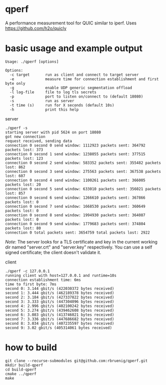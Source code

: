 # qperf
A performance measurement tool for QUIC similar to iperf.
Uses https://github.com/h2o/quicly 

# basic usage and example output
```
Usage: ./qperf [options]

Options:
  -c target       run as client and connect to target server
  -e              measure time for connection establishment and first byte only
  -g              enable UDP generic segmentation offload
  -l log-file     file to log tls secrets
  -p              port to listen on/connect to (default 18080)
  -s              run as server
  -t time (s)     run for X seconds (default 10s)
  -h              print this help
```

server
```
./qperf -s
starting server with pid 5624 on port 18080
got new connection
request received, sending data
connection 0 second 0 send window: 1112923 packets sent: 364792 packets lost: 373
connection 0 second 1 send window: 1238055 packets sent: 377515 packets lost: 123
connection 0 second 2 send window: 583352 packets sent: 355482 packets lost: 862
connection 0 second 3 send window: 275563 packets sent: 367538 packets lost: 607
connection 0 second 4 send window: 1100261 packets sent: 366005 packets lost: 20
connection 0 second 5 send window: 633010 packets sent: 356021 packets lost: 857
connection 0 second 6 send window: 1266610 packets sent: 367866 packets lost: 0
connection 0 second 7 send window: 1668530 packets sent: 360649 packets lost: 0
connection 0 second 8 send window: 1994930 packets sent: 364087 packets lost: 0
connection 0 second 9 send window: 1779683 packets sent: 374804 packets lost: 80
connection 0 total packets sent: 3654759 total packets lost: 2922
```
*Note*: The server looks for a TLS certificate and key in the current working dir named "server.crt" and "server.key" respectively. You can use a self signed certificate; the client doesn't validate it.


client
```
./qperf -c 127.0.0.1
running client with host=127.0.0.1 and runtime=10s
connection establishment time: 6ms
time to first byte: 7ms
second 0: 3.144 gbit/s (422030372 bytes received)
second 1: 3.444 gbit/s (462189378 bytes received)
second 2: 3.184 gbit/s (427337822 bytes received)
second 3: 3.333 gbit/s (447304096 bytes received)
second 4: 2.996 gbit/s (402100242 bytes received)
second 5: 3.274 gbit/s (439462608 bytes received)
second 6: 3.083 gbit/s (413746021 bytes received)
second 7: 3.336 gbit/s (447686682 bytes received)
second 8: 3.034 gbit/s (407235597 bytes received)
second 9: 3.02 gbit/s (405314061 bytes received)
```

# how to build
```
git clone --recurse-submodules git@github.com:rbruenig/qperf.git
mkdir build-qperf
cd build-qperf
cmake ../qperf
make
```
